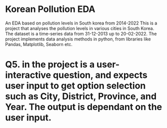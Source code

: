 # Korean Pollution EDA
 An EDA based on pollution levels in South korea from 2014-2022
 This is a project that analyses the pollution levels in various cities in South Korea.
 The dataset is a time-series data from 31-12-2013 up to 20-02-2022.
 The project implements data analysis methods in python, from libraries like Pandas, Matplotlib, Seaborn etc.


 # Q5. in the project is a user-interactive question, and expects user input to get option selection such as City, District, Province, and Year. The output is dependant on the user input.
